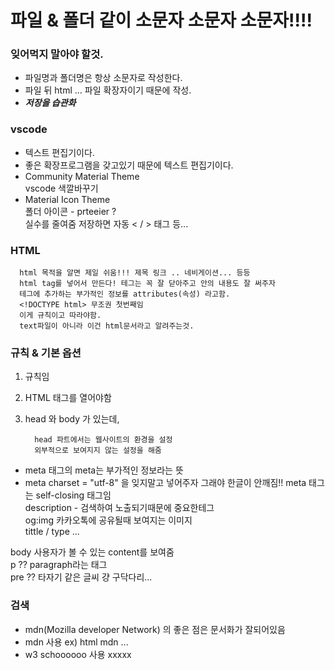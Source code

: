 # 파일 & 폴더 같이 소문자 소문자 소문자!!!!


### 잊어먹지 말아야 할것.

   - 파일명과 폴더명은 항상 소문자로 작성한다.
   - 파일 뒤 html ... 파일 확장자이기 때문에 작성.
   - ***저장을 습관화***

### vscode 

   - 텍스트 편집기이다.
   - 좋은 확장프로그램을 갖고있기 때문에 텍스트 편집기이다.
   - Community Material Theme <br>
      vscode 색깔바꾸기
   - Material Icon Theme <br>
      폴더 아이콘
    - prteeier ? <br>
      실수를 줄여줌 저장하면 자동 < / > 태그 등...
### HTML 

      html 목적을 알면 제일 쉬움!!! 제목 링크 .. 네비게이션... 등등 
      html tag를 넣어서 만든다! 테그는 꼭 잘 닫아주고 안의 내용도 잘 써주자 
      테그에 추가하는 부가적인 정보를 attributes(속성) 라고함.
      <!DOCTYPE html> 무조권 첫번째임 
      이게 규칙이고 따라야함.
      text파일이 아니라 이건 html문서라고 알려주는것.
      
### 규칙 & 기본 옵션

   1. 규칙임
   2. HTML 태그를 열어야함
   3. head 와 body 가 있는데, 

            head 파트에서는 웹사이트의 환경을 설정 
            외부적으로 보여지지 않는 설정을 해줌 

 - meta 태그의 meta는 부가적인 정보라는 뜻
 - meta charset = "utf-8" 을 잊지말고 넣어주자 그래야 한글이 안깨짐!! 
   meta 태그는 self-closing 태그임 <br>
   description - 검색하여 노출되기때문에 중요한테그 <br>
   og:img 카카오톡에 공유될때 보여지는 이미지 <br>
   tittle / type ...


body 사용자가 볼 수 있는 content를 보여줌 <br>
 p ?? paragraph라는 태그 <br>
pre ?? 타자기 같은 글씨 걍 구닥다리... 

### 검색

   - mdn(Mozilla developer Network) 의 좋은 점은 문서화가 잘되어있음
   - mdn 사용 ex) html mdn ... 
   - w3 schoooooo 사용 xxxxx
   
      
      
      
      
      
      
